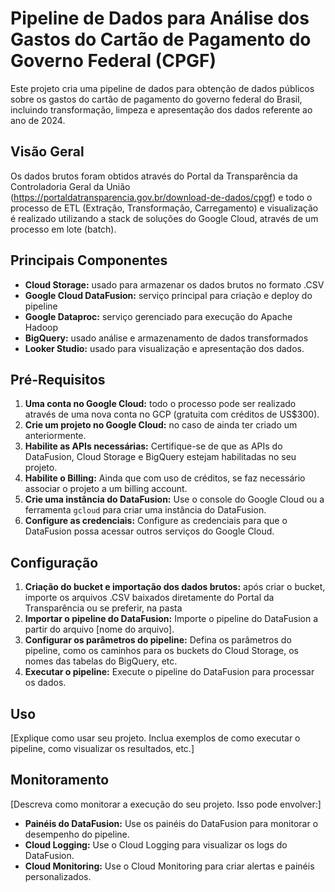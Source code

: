 # Pipeline de Dados para Análise dos Gastos do Cartão de Pagamento do Governo Federal (CPGF)

Este projeto cria uma pipeline de dados para obtenção de dados públicos sobre os gastos do cartão de pagamento do governo federal do Brasil, incluindo transformação, limpeza e apresentação dos dados referente ao ano de 2024.

## Visão Geral

Os dados brutos foram obtidos através do Portal da Transparência da Controladoria Geral da União (https://portaldatransparencia.gov.br/download-de-dados/cpgf) e todo o processo de ETL (Extração, Transformação, Carregamento) e visualização é realizado utilizando a stack de soluções do Google Cloud, através de um processo em lote (batch).

## Principais Componentes

*   **Cloud Storage:** usado para armazenar os dados brutos no formato .CSV 
*   **Google Cloud DataFusion:** serviço principal para criação e deploy do pipeline
*   **Google Dataproc:** serviço gerenciado para execução do Apache Hadoop
*   **BigQuery:** usado análise e armazenamento de dados transformados
*   **Looker Studio:** usado para visualização e apresentação dos dados.

## Pré-Requisitos

1.  **Uma conta no Google Cloud:** todo o processo pode ser realizado através de uma nova conta no GCP (gratuita com créditos de US$300).
2.  **Crie um projeto no Google Cloud:** no caso de ainda ter criado um anteriormente.
3.  **Habilite as APIs necessárias:** Certifique-se de que as APIs do DataFusion, Cloud Storage e BigQuery estejam habilitadas no seu projeto.
4.  **Habilite o Billing:** Ainda que com uso de créditos, se faz necessário associar o projeto a um billing account.
5.  **Crie uma instância do DataFusion:** Use o console do Google Cloud ou a ferramenta `gcloud` para criar uma instância do DataFusion.
6.  **Configure as credenciais:** Configure as credenciais para que o DataFusion possa acessar outros serviços do Google Cloud.

## Configuração

1.  **Criação do bucket e importação dos dados brutos:** após criar o bucket, importe os arquivos .CSV baixados diretamente do Portal da Transparência ou se preferir, na pasta 
2.  **Importar o pipeline do DataFusion:** Importe o pipeline do DataFusion a partir do arquivo [nome do arquivo].
3.  **Configurar os parâmetros do pipeline:** Defina os parâmetros do pipeline, como os caminhos para os buckets do Cloud Storage, os nomes das tabelas do BigQuery, etc.
4.  **Executar o pipeline:** Execute o pipeline do DataFusion para processar os dados.

## Uso

[Explique como usar seu projeto. Inclua exemplos de como executar o pipeline, como visualizar os resultados, etc.]

## Monitoramento

[Descreva como monitorar a execução do seu projeto. Isso pode envolver:]

*   **Painéis do DataFusion:** Use os painéis do DataFusion para monitorar o desempenho do pipeline.
*   **Cloud Logging:** Use o Cloud Logging para visualizar os logs do DataFusion.
*   **Cloud Monitoring:** Use o Cloud Monitoring para criar alertas e painéis personalizados.

